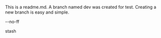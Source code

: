 This is a readme.md.
A branch named dev was created for test.
Creating a new branch is easy and simple.

--no-ff

stash
